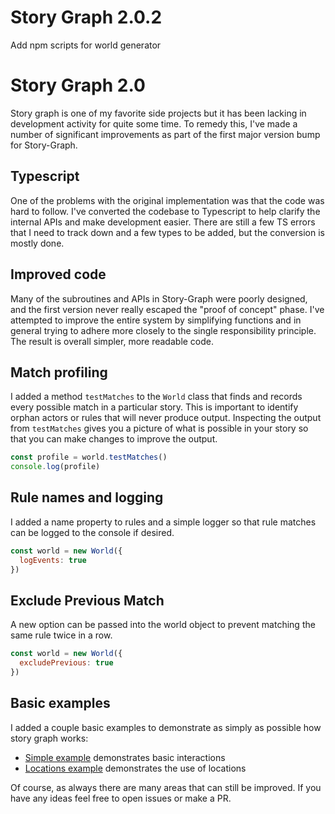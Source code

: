 Story Graph 2.0.2
================
Add npm scripts for world generator

Story Graph 2.0
================

Story graph is one of my favorite side projects but it has been lacking in development activity for quite some time. To remedy this, I've made a number of significant improvements as part of the first major version bump for Story-Graph.

Typescript
----------

One of the problems with the original implementation was that the code was hard to follow. I've converted the codebase to Typescript to help clarify the internal APIs and make development easier. There are still a few TS errors that I need to track down and a few types to be added, but the conversion is mostly done.

Improved code
-------------

Many of the subroutines and APIs in Story-Graph were poorly designed, and the first version never really escaped the "proof of concept" phase. I've attempted to improve the entire system by simplifying functions and in general trying to adhere more closely to the single responsibility principle. The result is overall simpler, more readable code.

Match profiling
-------------
I added a method `testMatches` to the `World` class that finds and records every possible match in a particular story. This is important to identify orphan actors or rules that will never produce output. Inspecting the output from `testMatches` gives you a picture of what is possible in your story so that you can make changes to improve the output.
```javascript
const profile = world.testMatches()
console.log(profile)
```

Rule names and logging
----------------------
I added a name property to rules and a simple logger so that rule matches can be logged to the console if desired.
```javascript
const world = new World({
  logEvents: true
})
```

Exclude Previous Match
----------------------
A new option can be passed into the world object to prevent matching the same rule twice in a row.
```javascript
const world = new World({
  excludePrevious: true
})
```

Basic examples
-------------
I added a couple basic examples to demonstrate as simply as possible how story graph works:
- [Simple example](https://github.com/incrediblesound/story-graph/blob/master/examples/simple.js) demonstrates basic interactions
- [Locations example](https://github.com/incrediblesound/story-graph/blob/master/examples/locations.js) demonstrates the use of locations

Of course, as always there are many areas that can still be improved. If you have any ideas feel free to open issues or make a PR.
